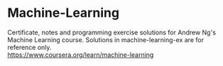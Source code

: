 # Machine-Learning
Certificate, notes and programming exercise solutions for Andrew Ng's Machine Learning course.
Solutions in machine-learning-ex are for reference only.  
https://www.coursera.org/learn/machine-learning
